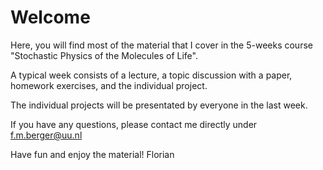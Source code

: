 Welcome
============================
Here, you will find most of the material that I cover in the 5-weeks course "Stochastic Physics of the Molecules of Life".

A typical week consists of a lecture, a topic discussion with a paper, homework exercises, and the individual project.

The individual projects will be presentated by everyone in the last week.

If you have any questions, please contact me directly under f.m.berger@uu.nl

Have fun and enjoy the material!
Florian